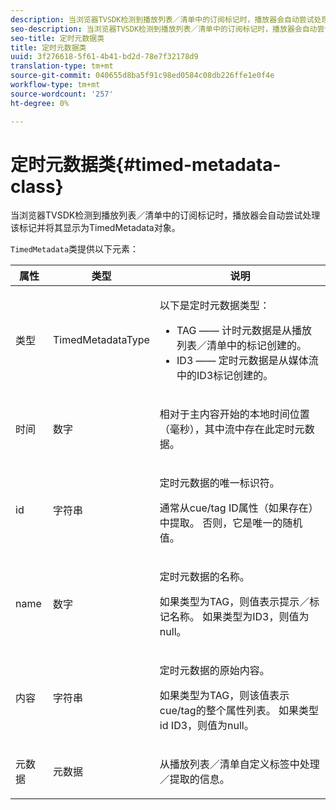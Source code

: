 ```yaml
---
description: 当浏览器TVSDK检测到播放列表／清单中的订阅标记时，播放器会自动尝试处理该标记并将其显示为TimedMetadata对象。
seo-description: 当浏览器TVSDK检测到播放列表／清单中的订阅标记时，播放器会自动尝试处理该标记并将其显示为TimedMetadata对象。
seo-title: 定时元数据类
title: 定时元数据类
uuid: 3f276618-5f61-4b41-bd2d-78e7f32178d9
translation-type: tm+mt
source-git-commit: 040655d8ba5f91c98ed0584c08db226ffe1e0f4e
workflow-type: tm+mt
source-wordcount: '257'
ht-degree: 0%

---
```



# 定时元数据类{#timed-metadata-class}

当浏览器TVSDK检测到播放列表／清单中的订阅标记时，播放器会自动尝试处理该标记并将其显示为TimedMetadata对象。

`TimedMetadata`类提供以下元素：

<table id="table_5827A0626EDC45F68DC3E7644F3EFF69"> 
 <thead> 
  <tr> 
   <th colname="col1" class="entry"> 属性 </th> 
   <th colname="col02" class="entry"> 类型 </th> 
   <th colname="col2" class="entry"> 说明 </th> 
  </tr>
 </thead>
 <tbody> 
  <tr> 
   <td colname="col1"> <p>类型 </p> </td> 
   <td colname="col02"> <p><span class="codeph"> TimedMetadataType</span> </p> </td> 
   <td colname="col2"> <p>以下是定时元数据类型： 
     <ul id="ul_E79C375A54C64BF09A927EE8983E98E3"> 
      <li id="li_F1907521CDBE47E282A87AF0A7A1477A">TAG —— 计时元数据是从播放列表／清单中的标记创建的。 </li> 
      <li id="li_5B0C0B0F247144709F86E6654A5AB500">ID3 —— 定时元数据是从媒体流中的ID3标记创建的。 </li> 
     </ul> </p> </td> 
  </tr> 
  <tr> 
   <td colname="col1"> <p>时间 </p> </td> 
   <td colname="col02"> <p>数字 </p> </td> 
   <td colname="col2"> <p>相对于主内容开始的本地时间位置（毫秒），其中流中存在此定时元数据。 </p> </td> 
  </tr> 
  <tr> 
   <td colname="col1"> <p>id </p> </td> 
   <td colname="col02"> <p>字符串 </p> </td> 
   <td colname="col2"> <p>定时元数据的唯一标识符。 </p> <p>通常从cue/tag ID属性（如果存在）中提取。 否则，它是唯一的随机值。 </p> </td> 
  </tr> 
  <tr> 
   <td colname="col1"> <p>name </p> </td> 
   <td colname="col02"> <p>数字 </p> </td> 
   <td colname="col2"> <p>定时元数据的名称。 </p> <p>如果类型为TAG，则值表示提示／标记名称。 如果类型为ID3，则值为null。 </p> </td> 
  </tr> 
  <tr> 
   <td colname="col1"> <p>内容 </p> </td> 
   <td colname="col02"> <p>字符串 </p> </td> 
   <td colname="col2"> <p>定时元数据的原始内容。 </p> <p>如果类型为TAG，则该值表示cue/tag的整个属性列表。 如果类型id ID3，则值为null。 </p> </td> 
  </tr> 
  <tr> 
   <td colname="col1"> <p>元数据 </p> </td> 
   <td colname="col02"> <p><span class="codeph"> 元数据</span> </p> </td> 
   <td colname="col2"> <p>从播放列表／清单自定义标签中处理／提取的信息。 </p> </td> 
  </tr> 
 </tbody> 
</table>


